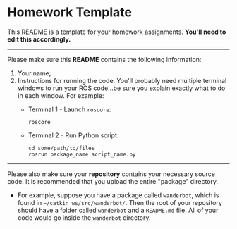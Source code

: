 # Homework Template

This README is a template for your homework assignments.  **You'll need to edit this accordingly.**

--- 

Please make sure this **README** contains the following information:
1. Your name;
2. Instructions for running the code.  You'll probably need multiple terminal windows to run your ROS code...be sure you explain exactly what to do in each window.  For example:
    - Terminal 1 - Launch `roscore`:
        ```
        roscore
        ```

    - Terminal 2 - Run Python script:
        ```
        cd some/path/to/files
        rosrun package_name script_name.py
        ```

---

Please also make sure your **repository** contains your necessary source code.  It is recommended that you upload the entire "package" directory. 
- For example, suppose you have a package called `wanderbot`, which is found in `~/catkin_ws/src/wanderbot/`.  Then the root of your repository should have a folder called `wanderbot` and a `README.md` file.  All of your code would go inside the `wanderbot` directory.
